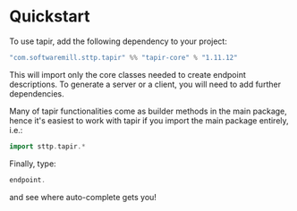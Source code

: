 # Quickstart

To use tapir, add the following dependency to your project:

```scala
"com.softwaremill.sttp.tapir" %% "tapir-core" % "1.11.12"
```

This will import only the core classes needed to create endpoint descriptions. To generate a server or a client, you
will need to add further dependencies.

Many of tapir functionalities come as builder methods in the main package, hence it's easiest to work with tapir if 
you import the main package entirely, i.e.:

```scala
import sttp.tapir.*
```

Finally, type:

```scala
endpoint.
```

and see where auto-complete gets you!


